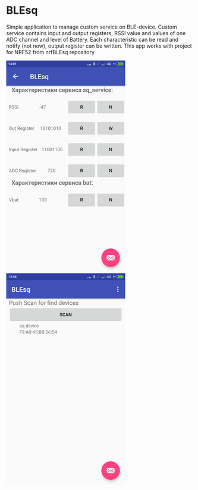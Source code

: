 # BLEsq
Simple application to manage custom service on BLE-device. Custom service contains input and output registers, RSSI value and values of one ADC channel and level of Battery.
Each characteristic can be read and notify (not now), output register can be written. This app works with project for NRF52 from nrfBLEsq repository.

<img src="https://github.com/squli/BLEsq/blob/master/Screenshot_1.png" width="320">

<img src="https://github.com/squli/BLEsq/blob/master/Screenshot_2.png" width="320">
